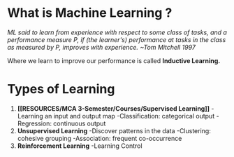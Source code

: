 
# What is Machine Learning ?

*ML said to learn from experience with respect to some class of tasks, and a performance measure P, if (the learner's) performance at tasks in the class as measured by P, improves with experience. ~Tom Mitchell 1997*

Where we learn to improve our performance is called **Inductive Learning.**


# Types of Learning

1. **[[RESOURCES/MCA 3-Semester/Courses/Supervised Learning]]**
	-Learning an input and output map
		-Classification: categorical output
		-Regression: continuous output
2. **Unsupervised Learning**
	-Discover patterns in the data
		-Clustering: cohesive grouping
		-Association: frequent co-occurrence
3. **Reinforcement Learning**
	-Learning Control

